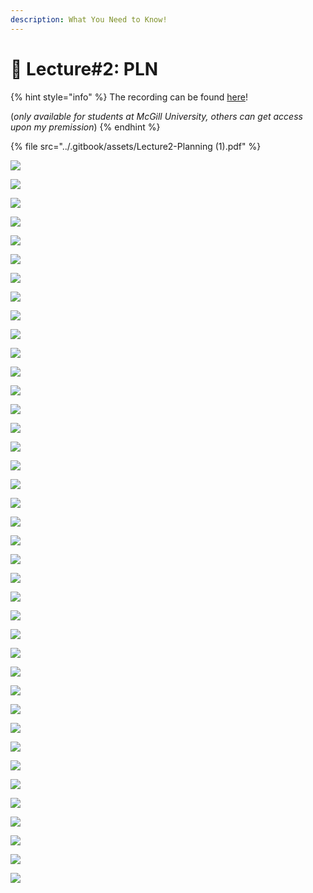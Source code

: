 ```yaml
---
description: What You Need to Know!
---
```


# 🙏 Lecture#2: PLN

{% hint style="info" %}
The recording can be found [here](https://mcgill-my.sharepoint.com/:v:/g/personal/majid\_babaei\_mcgill\_ca/EfUnOEsY4xZNsI9A92oUffkB9MluHdgQ92hVtR5ai7GQxg?e=SkEpeZ)!

(_only available for students at McGill University, others can get access upon my premission_)
{% endhint %}

{% file src="../.gitbook/assets/Lecture2-Planning (1).pdf" %}

![](<../.gitbook/assets/image (54).png>)

![](<../.gitbook/assets/image (1) (1) (1) (1) (1).png>)

![](<../.gitbook/assets/image (2) (1) (1) (1) (1).png>)

![](<../.gitbook/assets/image (3) (1) (1) (1) (1).png>)

![](<../.gitbook/assets/image (4) (1) (1) (1) (1).png>)

![](<../.gitbook/assets/image (5) (1) (1) (1) (1).png>)

![](<../.gitbook/assets/image (6) (1) (1) (1) (1).png>)

![](<../.gitbook/assets/image (7) (1) (1) (1) (1).png>)

![](<../.gitbook/assets/image (8) (1) (1) (1) (1).png>)

![](<../.gitbook/assets/image (9) (1) (1) (1) (1).png>)

![](<../.gitbook/assets/image (10) (1) (1) (1) (1).png>)

![](<../.gitbook/assets/image (11) (1) (1) (1) (1).png>)

![](<../.gitbook/assets/image (12) (1) (1) (1) (1).png>)

![](<../.gitbook/assets/image (13) (1) (1) (1) (1).png>)

![](<../.gitbook/assets/image (14) (1) (1) (1) (1).png>)

![](<../.gitbook/assets/image (15) (1) (1) (1) (1).png>)

![](<../.gitbook/assets/image (16) (1) (1) (1) (1).png>)

![](<../.gitbook/assets/image (17) (1) (1) (1) (1).png>)

![](<../.gitbook/assets/image (18) (1) (1) (1) (1).png>)

![](<../.gitbook/assets/image (19) (1) (1) (1) (1).png>)

![](<../.gitbook/assets/image (20) (1) (1) (1) (1).png>)

![](<../.gitbook/assets/image (21) (1) (1) (1) (1).png>)

![](<../.gitbook/assets/image (22) (1) (1) (1) (1).png>)

![](<../.gitbook/assets/image (23) (1) (1) (1) (1).png>)

![](<../.gitbook/assets/image (24) (1) (1) (1) (1).png>)

![](<../.gitbook/assets/image (25) (1) (1) (1) (1).png>)

![](<../.gitbook/assets/image (26) (1) (1) (1) (1).png>)

![](<../.gitbook/assets/image (27) (1) (1) (1) (1).png>)

![](<../.gitbook/assets/image (28) (1) (1) (1) (1).png>)

![](<../.gitbook/assets/image (29) (1) (1) (1) (1).png>)

![](<../.gitbook/assets/image (30) (1) (1) (1) (1).png>)

![](<../.gitbook/assets/image (31) (1) (1) (1) (1).png>)

![](<../.gitbook/assets/image (32) (1) (1) (1) (1).png>)

![](<../.gitbook/assets/image (33) (1) (1) (1) (1).png>)

![](<../.gitbook/assets/image (34) (1) (1) (1) (1).png>)

![](<../.gitbook/assets/image (35) (1) (1) (1) (1).png>)

![](<../.gitbook/assets/image (36) (1) (1) (1) (1).png>)

![](<../.gitbook/assets/image (37) (1) (1) (1).png>)

![](<../.gitbook/assets/image (38) (1) (1) (1).png>)

